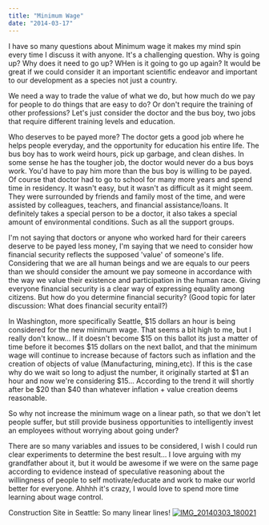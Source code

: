 ```yaml
---
title: "Minimum Wage"
date: "2014-03-17"
---
```


I have so many questions about Minimum wage it makes my mind spin every time I discuss it with anyone. It's a challenging question. Why is going up? Why does it need to go up? WHen is it going to go up again? It would be great if we could consider it an important scientific endeavor and important to our development as a species not just a country.

We need a way to trade the value of what we do, but how much do we pay for people to do things that are easy to do? Or don't require the training of other professions? Let's just consider the doctor and the bus boy, two jobs that require different training levels and education.

Who deserves to be payed more? The doctor gets a good job where he helps people everyday, and the opportunity for education his entire life. The bus boy has to work weird hours, pick up garbage, and clean dishes. In some sense he has the tougher job, the doctor would never do a bus boys work. You'd have to pay him more than the bus boy is willing to be payed. Of course that doctor had to go to school for many more years and spend time in residency. It wasn't easy, but it wasn't as difficult as it might seem. They were surrounded by friends and family most of the time, and were assisted by colleagues, teachers, and financial assistance/loans. It definitely takes a special person to be a doctor, it also takes a special amount of environmental conditions. Such as all the support groups.

I'm not saying that doctors or anyone who worked hard for their careers deserve to be payed less money, I'm saying that we need to consider how financial security reflects the supposed 'value' of someone's life. Considering that we are all human beings and we are equals to our peers than we should consider the amount we pay someone in accordance with the way we value their existence and participation in the human race. Giving everyone financial security is a clear way of expressing equality among citizens. But how do you determine financial security? (Good topic for later discussion: What does financial security entail?)

In Washington, more specifically Seattle, $15 dollars an hour is being considered for the new minimum wage. That seems a bit high to me, but I really don't know... If it doesn't become $15 on this ballot its just a matter of time before it becomes $15 dollars on the next ballot, and that the minimum wage will continue to increase because of factors such as inflation and the creation of objects of value (Manufacturing, mining,etc). If this is the case why do we wait so long to adjust the number, it originally started at $1 an hour and now we're considering $15... According to the trend it will shortly after be $20 than $40 than whatever inflation + value creation deems reasonable.

So why not increase the minimum wage on a linear path, so that we don't let people suffer, but still provide business opportunities to intelligently invest an employees without worrying about going under?

There are so many variables and issues to be considered, I wish I could run clear experiments to determine the best result... I love arguing with my grandfather about it, but it would be awesome if we were on the same page according to evidence instead of speculative reasoning about the willingness of people to self motivate/educate and work to make our world better for everyone. Ahhhh it's crazy, I would love to spend more time learning about wage control.

Construction Site in Seattle: So many linear lines! [![IMG_20140303_180021](images/IMG_20140303_180021-1024x1024.jpg)](http://timmyreilly.com/wp-content/uploads/2014/03/IMG_20140303_180021.jpg)
